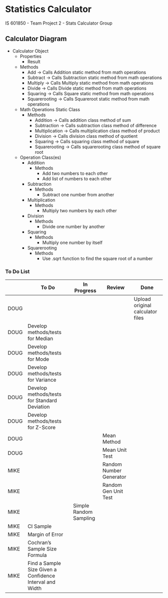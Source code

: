 # Statistics Calculator
IS 601850 - Team Project 2 - Stats Calculator Group

## Calculator Diagram
* Calculator Object
    * Properties
        * Result
    * Methods
        * Add -> Calls Addition static method from math operations
        * Subtract -> Calls Subtraction static method from math operations
        * Multiply -> Calls Multiply static method from math operations
        * Divide -> Calls Divide static method from math operations
        * Squaring -> Calls Square static method from math operations
        * Squarerooting -> Calls Squareroot static method from math operations
    * Math Operations Static Class
        * Methods
            * Addition -> Calls addition class method of sum
            * Subtraction -> Calls subtraction class method of difference
            * Multiplication -> Calls multiplication class method of product
            * Division -> Calls division class method of quotient
            * Squaring -> Calls squaring class method of square
            * Squarerooting -> Calls squarerooting class method of square root
    * Operation Class(es)
        * Addition
            * Methods
                * Add two numbers to each other
                * Add list of numbers to each other
        * Subtraction
            * Methods
                * Subtract one number from another
        * Multiplication
            * Methods
                * Multiply two numbers by each other
        * Division
            * Methods
                * Divide one number by another
        * Squaring
            * Methods
                * Multiply one number by itself
        * Squarerooting
            * Methods
                * Use .sqrt function to find the square root of a number
            
### To Do List
| | To Do | In Progress | Review | Done |
|---|---|---|---|---|
| DOUG | | | | Upload original calculator files |
| DOUG | Develop methods/tests for Median | | |
| DOUG | Develop methods/tests for Mode | | |
| DOUG | Develop methods/tests for Variance | | |
| DOUG | Develop methods/tests for Standard Deviation | | |
| DOUG | Develop methods/tests for Z-Score | | |
| DOUG | | | Mean Method |
| DOUG | | | Mean Unit Test
| MIKE | | | Random Number Generator |
| MIKE | | | Random Gen Unit Test |
| MIKE | |Simple Random Sampling | |
| MIKE |CI Sample | | |
| MIKE |Margin of Error | | |
| MIKE |Cochran’s Sample Size Formula | | |
| MIKE |Find a Sample Size Given a Confidence Interval and Width | | |


